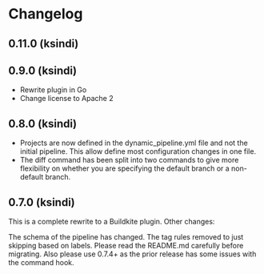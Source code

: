 # Changelog

0.11.0 (ksindi)
--------------

0.9.0 (ksindi)
--------------

* Rewrite plugin in Go
* Change license to Apache 2

0.8.0 (ksindi)
--------------

* Projects are now defined in the dynamic_pipeline.yml file and not the initial pipeline. This allow define most configuration changes in one file.
* The diff command has been split into two commands to give more flexibility on whether you are specifying the default branch or a non-default branch.

0.7.0 (ksindi)
--------------

This is a complete rewrite to a Buildkite plugin. Other changes:

The schema of the pipeline has changed.
The tag rules removed to just skipping based on labels.
Please read the README.md carefully before migrating. Also please use 0.7.4+ as the prior release has some issues with the command hook.
